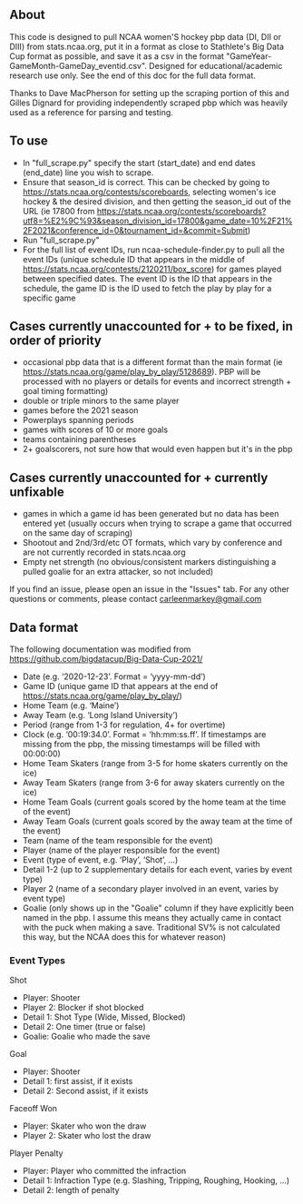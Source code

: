 ## About
This code is designed to pull NCAA women'S hockey pbp data (DI, DII or DIII) from stats.ncaa.org, put it
in a format as close to Stathlete's Big Data Cup format as possible, and save it as a csv in the format
"GameYear-GameMonth-GameDay_eventid.csv". Designed for educational/academic research use only. See the end of this doc for the full data format.

Thanks to Dave MacPherson for setting up the scraping portion of this and Gilles Dignard for providing independently scraped pbp which was heavily used as a reference for parsing and testing.

## To use
- In "full_scrape.py" specify the start (start_date) and end dates (end_date) line you wish to scrape.
- Ensure that season_id is correct. This can be checked by going to https://stats.ncaa.org/contests/scoreboards, selecting women's ice hockey & the desired division, and then getting the season_id out of the URL (ie 17800 from https://stats.ncaa.org/contests/scoreboards?utf8=%E2%9C%93&season_division_id=17800&game_date=10%2F21%2F2021&conference_id=0&tournament_id=&commit=Submit)
- Run "full_scrape.py"
- For the full list of event IDs, run ncaa-schedule-finder.py to pull all the event IDs (unique schedule ID that appears in the middle
of https://stats.ncaa.org/contests/2120211/box_score) for games played between specified dates. The event ID is the ID that appears in the schedule, the game ID is the ID used to fetch the play by play for a specific game

## Cases currently unaccounted for + to be fixed, in order of priority
- occasional pbp data that is a different format than the main format (ie https://stats.ncaa.org/game/play_by_play/5128689). PBP will be processed with no players or details for events and incorrect strength + goal timing formatting)
- double or triple minors to the same player
- games before the 2021 season
- Powerplays spanning periods
- games with scores of 10 or more goals
- teams containing parentheses
- 2+ goalscorers, not sure how that would even happen but it's in the pbp

## Cases currently unaccounted for + currently unfixable
- games in which a game id has been generated but no data has been entered yet (usually occurs when trying to
scrape a game that occurred on the same day of scraping)
- Shootout and 2nd/3rd/etc OT formats, which vary by conference and are not currently recorded in stats.ncaa.org
- Empty net strength (no obvious/consistent markers distinguishing a pulled goalie for an extra attacker, so not included)

If you find an issue, please open an issue in the "Issues" tab. For any other questions or comments,
please contact carleenmarkey@gmail.com

## Data format
The following documentation was modified from https://github.com/bigdatacup/Big-Data-Cup-2021/

- Date (e.g. ‘2020-12-23’. Format = ‘yyyy-mm-dd’)
- Game ID (unique game ID that appears at the end of https://stats.ncaa.org/game/play_by_play/)
- Home Team (e.g. ‘Maine’)
- Away Team (e.g. ‘Long Island University’)
- Period (range from 1-3 for regulation, 4+ for overtime)
- Clock (e.g. ‘00:19:34.0’. Format = ‘hh:mm:ss.ff’. If timestamps are missing from the pbp, the missing timestamps will be filled with 00:00:00)
- Home Team Skaters (range from 3-5 for home skaters currently on the ice)
- Away Team Skaters (range from 3-6 for away skaters currently on the ice)
- Home Team Goals (current goals scored by the home team at the time of the event)
- Away Team Goals (current goals scored by the away team at the time of the event)
- Team (name of the team responsible for the event)
- Player (name of the player responsible for the event)
- Event (type of event, e.g. ‘Play’, ‘Shot’, …)
- Detail 1-2 (up to 2 supplementary details for each event, varies by event type)
- Player 2 (name of a secondary player involved in an event, varies by event type)
- Goalie (only shows up in the "Goalie" column if they have explicitly been named in the pbp. I assume this means they actually came in contact with the puck when making a save. Traditional SV% is not calculated this way, but the NCAA does this for whatever reason)

### Event Types
Shot
- Player: Shooter
- Player 2: Blocker if shot blocked
- Detail 1: Shot Type (Wide, Missed, Blocked)
- Detail 2: One timer (true or false)
- Goalie: Goalie who made the save

Goal
- Player: Shooter
- Detail 1: first assist, if it exists
- Detail 2: Second assist, if it exists

Faceoff Won
- Player: Skater who won the draw
- Player 2: Skater who lost the draw

Player Penalty
- Player: Player who committed the infraction
- Detail 1: Infraction Type (e.g. Slashing, Tripping, Roughing, Hooking, ...)
- Detail 2: length of penalty
